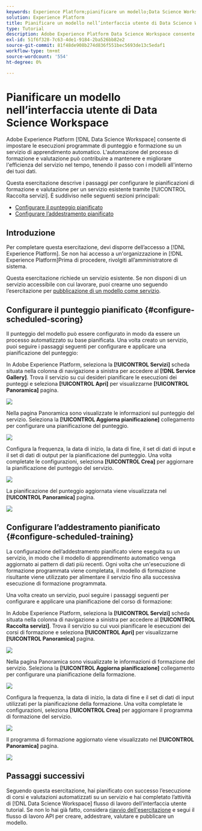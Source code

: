 ```yaml
---
keywords: Experience Platform;pianificare un modello;Data Science Workspace;argomenti comuni;pianificare il punteggio;programmare l'addestramento
solution: Experience Platform
title: Pianificare un modello nell’interfaccia utente di Data Science Workspace
type: Tutorial
description: Adobe Experience Platform Data Science Workspace consente di configurare le esecuzioni programmate di punteggio e formazione su un servizio di apprendimento automatico. L'automazione del processo di formazione e valutazione può contribuire a mantenere e migliorare l'efficienza del Servizio nel tempo, mantenendo al passo i pattern all'interno dei tuoi dati.
exl-id: 51f6f328-7c63-4de1-9184-2ba526bb82e2
source-git-commit: 81f48de908b274d836f551bec5693de13c5edaf1
workflow-type: tm+mt
source-wordcount: '554'
ht-degree: 0%

---
```


# Pianificare un modello nell’interfaccia utente di Data Science Workspace

Adobe Experience Platform [!DNL Data Science Workspace] consente di impostare le esecuzioni programmate di punteggio e formazione su un servizio di apprendimento automatico. L&#39;automazione del processo di formazione e valutazione può contribuire a mantenere e migliorare l&#39;efficienza del servizio nel tempo, tenendo il passo con i modelli all&#39;interno dei tuoi dati.

Questa esercitazione descrive i passaggi per configurare le pianificazioni di formazione e valutazione per un servizio esistente tramite [!UICONTROL Raccolta servizi]. È suddiviso nelle seguenti sezioni principali:

- [Configurare il punteggio pianificato](#configure-scheduled-scoring)
- [Configurare l’addestramento pianificato](#configure-scheduled-training)

## Introduzione

Per completare questa esercitazione, devi disporre dell’accesso a [!DNL Experience Platform]. Se non hai accesso a un&#39;organizzazione in [!DNL Experience Platform]Prima di procedere, rivolgiti all’amministratore di sistema.

Questa esercitazione richiede un servizio esistente. Se non disponi di un servizio accessibile con cui lavorare, puoi crearne uno seguendo l’esercitazione per [pubblicazione di un modello come servizio](./publish-model-service-ui.md).

## Configurare il punteggio pianificato {#configure-scheduled-scoring}

Il punteggio del modello può essere configurato in modo da essere un processo automatizzato su base pianificata. Una volta creato un servizio, puoi seguire i passaggi seguenti per configurare e applicare una pianificazione del punteggio:

In Adobe Experience Platform, seleziona la **[!UICONTROL Servizi]** scheda situata nella colonna di navigazione a sinistra per accedere al **[!DNL Service Gallery]**. Trova il servizio su cui desideri pianificare le esecuzioni dei punteggi e seleziona **[!UICONTROL Apri]** per visualizzarne **[!UICONTROL Panoramica]** pagina.

![](../images/models-recipes/schedule/select_service.png)

Nella pagina Panoramica sono visualizzate le informazioni sul punteggio del servizio. Seleziona la **[!UICONTROL Aggiorna pianificazione]** collegamento per configurare una pianificazione del punteggio.

![](../images/models-recipes/schedule/update_scoring.png)

Configura la frequenza, la data di inizio, la data di fine, il set di dati di input e il set di dati di output per la pianificazione del punteggio. Una volta completate le configurazioni, seleziona **[!UICONTROL Crea]** per aggiornare la pianificazione del punteggio del servizio.

![](../images/models-recipes/schedule/set_scoring_schedule.png)

La pianificazione del punteggio aggiornata viene visualizzata nel **[!UICONTROL Panoramica]** pagina.

![](../images/models-recipes/schedule/scoring_set.png)

## Configurare l’addestramento pianificato {#configure-scheduled-training}

La configurazione dell’addestramento pianificato viene eseguita su un servizio, in modo che il modello di apprendimento automatico venga aggiornato ai pattern di dati più recenti. Ogni volta che un&#39;esecuzione di formazione programmata viene completata, il modello di formazione risultante viene utilizzato per alimentare il servizio fino alla successiva esecuzione di formazione programmata.

Una volta creato un servizio, puoi seguire i passaggi seguenti per configurare e applicare una pianificazione del corso di formazione:

In Adobe Experience Platform, seleziona la **[!UICONTROL Servizi]** scheda situata nella colonna di navigazione a sinistra per accedere al **[!UICONTROL Raccolta servizi]**. Trova il servizio su cui vuoi pianificare le esecuzioni dei corsi di formazione e seleziona **[!UICONTROL Apri]** per visualizzarne **[!UICONTROL Panoramica]** pagina.

![](../images/models-recipes/schedule/select_service.png)

Nella pagina Panoramica sono visualizzate le informazioni di formazione del servizio. Seleziona la **[!UICONTROL Aggiorna pianificazione]** collegamento per configurare una pianificazione della formazione.

![](../images/models-recipes/schedule/update_training.png)

Configura la frequenza, la data di inizio, la data di fine e il set di dati di input utilizzati per la pianificazione della formazione. Una volta completate le configurazioni, seleziona **[!UICONTROL Crea]** per aggiornare il programma di formazione del servizio.

![](../images/models-recipes/schedule/set_training_schedule.png)

Il programma di formazione aggiornato viene visualizzato nel **[!UICONTROL Panoramica]** pagina.

![](../images/models-recipes/schedule/training_set.png)

## Passaggi successivi

Seguendo questa esercitazione, hai pianificato con successo l’esecuzione di corsi e valutazioni automatizzati su un servizio e hai completato l’attività di [!DNL Data Science Workspace] flusso di lavoro dell’interfaccia utente tutorial. Se non lo hai già fatto, considera [riavvio dell&#39;esercitazione](./create-retails-sales-dataset.md) e segui il flusso di lavoro API per creare, addestrare, valutare e pubblicare un modello.

